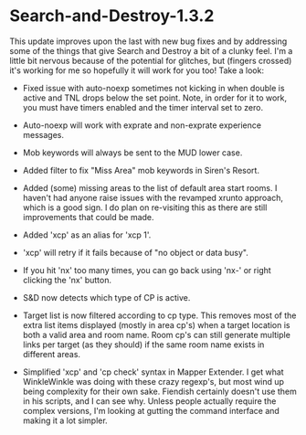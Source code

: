 # Search-and-Destroy-1.3.2

This update improves upon the last with new bug fixes and by addressing some of
the things that give Search and Destroy a bit of a clunky feel.  I'm a little bit
nervous because of the potential for glitches, but (fingers crossed) it's working
for me so hopefully it will work for you too!  Take a look:

- Fixed issue with auto-noexp sometimes not kicking in when double is active and
TNL drops below the set point.  Note, in order for it to work, you must have timers
enabled and the timer interval set to zero.

- Auto-noexp will work with exprate and non-exprate experience messages.

- Mob keywords will always be sent to the MUD lower case.

- Added filter to fix "Miss Area" mob keywords in Siren's Resort.

- Added (some) missing areas to the list of default area start rooms.  I haven't
had anyone raise issues with the revamped xrunto approach, which is a good sign.
I do plan on re-visiting this as there are still improvements that could be made.

- Added 'xcp' as an alias for 'xcp 1'.

- 'xcp' will retry if it fails because of "no object or data busy".  

- If you hit 'nx' too many times, you can go back using 'nx-' or right clicking
  the 'nx' button.

- S&D now detects which type of CP is active.

- Target list is now filtered according to cp type.  This removes most of the extra 
list items displayed (mostly in area cp's) when a target location is both a valid 
area and room name.  Room cp's can still generate multiple links per target (as they
should) if the same room name exists in different areas.

- Simplified 'xcp' and 'cp check' syntax in Mapper Extender.  I get what WinkleWinkle
was doing with these crazy regexp's, but most wind up being complexity for their 
own sake.  Fiendish certainly doesn't use them in his scripts, and I can see why.
Unless people actually require the complex versions, I'm looking at gutting the 
command interface and making it a lot simpler.

